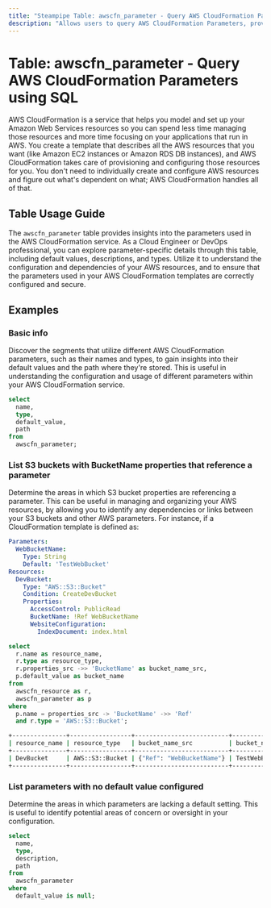 ```yaml
---
title: "Steampipe Table: awscfn_parameter - Query AWS CloudFormation Parameters using SQL"
description: "Allows users to query AWS CloudFormation Parameters, providing insights into the parameters used in the AWS CloudFormation service."
---
```


# Table: awscfn_parameter - Query AWS CloudFormation Parameters using SQL

AWS CloudFormation is a service that helps you model and set up your Amazon Web Services resources so you can spend less time managing those resources and more time focusing on your applications that run in AWS. You create a template that describes all the AWS resources that you want (like Amazon EC2 instances or Amazon RDS DB instances), and AWS CloudFormation takes care of provisioning and configuring those resources for you. You don't need to individually create and configure AWS resources and figure out what's dependent on what; AWS CloudFormation handles all of that.

## Table Usage Guide

The `awscfn_parameter` table provides insights into the parameters used in the AWS CloudFormation service. As a Cloud Engineer or DevOps professional, you can explore parameter-specific details through this table, including default values, descriptions, and types. Utilize it to understand the configuration and dependencies of your AWS resources, and to ensure that the parameters used in your AWS CloudFormation templates are correctly configured and secure.

## Examples

### Basic info
Discover the segments that utilize different AWS CloudFormation parameters, such as their names and types, to gain insights into their default values and the path where they're stored. This is useful in understanding the configuration and usage of different parameters within your AWS CloudFormation service.

```sql
select
  name,
  type,
  default_value,
  path
from
  awscfn_parameter;
```

### List S3 buckets with BucketName properties that reference a parameter
Determine the areas in which S3 bucket properties are referencing a parameter. This can be useful in managing and organizing your AWS resources, by allowing you to identify any dependencies or links between your S3 buckets and other AWS parameters.
For instance, if a CloudFormation template is defined as:

```yaml
Parameters:
  WebBucketName:
    Type: String
    Default: 'TestWebBucket'
Resources:
  DevBucket:
    Type: "AWS::S3::Bucket"
    Condition: CreateDevBucket
    Properties:
      AccessControl: PublicRead
      BucketName: !Ref WebBucketName
      WebsiteConfiguration:
        IndexDocument: index.html
```


```sql
select
  r.name as resource_name,
  r.type as resource_type,
  r.properties_src ->> 'BucketName' as bucket_name_src,
  p.default_value as bucket_name
from
  awscfn_resource as r,
  awscfn_parameter as p
where
  p.name = properties_src -> 'BucketName' ->> 'Ref'
  and r.type = 'AWS::S3::Bucket';
```

```sh
+---------------+-----------------+--------------------------+----------------+
| resource_name | resource_type   | bucket_name_src          | bucket_name    |
+---------------+-----------------+--------------------------+----------------+
| DevBucket     | AWS::S3::Bucket | {"Ref": "WebBucketName"} | TestWebBucket  |
+---------------+-----------------+--------------------------+----------------+
```

### List parameters with no default value configured
Determine the areas in which parameters are lacking a default setting. This is useful to identify potential areas of concern or oversight in your configuration.

```sql
select
  name,
  type,
  description,
  path
from
  awscfn_parameter
where
  default_value is null;
```